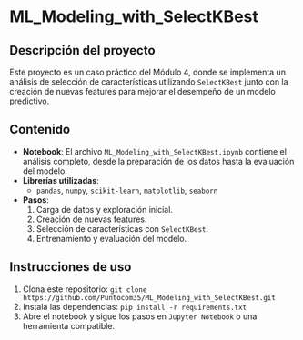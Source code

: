 # ML_Modeling_with_SelectKBest

## Descripción del proyecto
Este proyecto es un caso práctico del Módulo 4, donde se implementa un análisis de selección de características utilizando `SelectKBest` junto con la creación de nuevas features para mejorar el desempeño de un modelo predictivo.

## Contenido
- **Notebook**: El archivo `ML_Modeling_with_SelectKBest.ipynb` contiene el análisis completo, desde la preparación de los datos hasta la evaluación del modelo.
- **Librerías utilizadas**: 
  - `pandas`, `numpy`, `scikit-learn`, `matplotlib`, `seaborn`
- **Pasos**:
  1. Carga de datos y exploración inicial.
  2. Creación de nuevas features.
  3. Selección de características con `SelectKBest`.
  4. Entrenamiento y evaluación del modelo.

## Instrucciones de uso
1. Clona este repositorio: `git clone https://github.com/Puntocom35/ML_Modeling_with_SelectKBest.git`
2. Instala las dependencias: `pip install -r requirements.txt`
3. Abre el notebook y sigue los pasos en `Jupyter Notebook` o una herramienta compatible.
